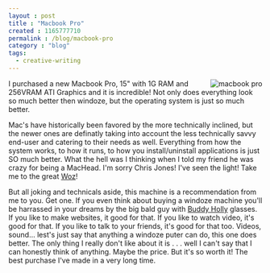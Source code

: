 ```yaml
---
layout : post
title : "Macbook Pro"
created : 1165777710
permalink : /blog/macbook-pro
category : "blog"
tags:
  - creative-writing
---
```

<img src="/files/medium_macbookpro.jpg" title="macbook pro" style="float:right" />I purchased a new Macbook Pro, 15" with 1G RAM and 256VRAM ATI Graphics and it is incredible! Not only does everything look so much better then windoze, but the operating system is just so much better. 

Mac's have historically been favored by the more technically inclined, but the newer ones are definatly taking into account the less technically savvy end-user and catering to their needs as well. Everything from how the system works, to how it runs, to how you install/uninstall applications is just SO much better. What the hell was I thinking when I told my friend he was crazy for being a MacHead. I'm sorry Chris Jones! I've seen the light! Take me to the great <a href="http://www.woz.org" target="_blank">Woz</a>!

But all joking and technicals aside, this machine is a recommendation from me to you. Get one. If you even think about buying a windoze machine you'll be harrassed in your dreams by the big bald guy with <a href="http://www.nndb.com/people/937/000031844/buddy-holly-crop.jpg" target="_blank">Buddy Holly</a> glasses. If you like to make websites, it good for that. If you like to watch video, it's good for that. If you like to talk to your friends, it's good for that too. Videos, sound... lest's just say that anything a windoze puter can do, this one does better. The only thing I really don't like about it is . . . well I can't say that I can honestly think of anything. Maybe the price. But it's so worth it! The best purchase I've made in a very long time.
